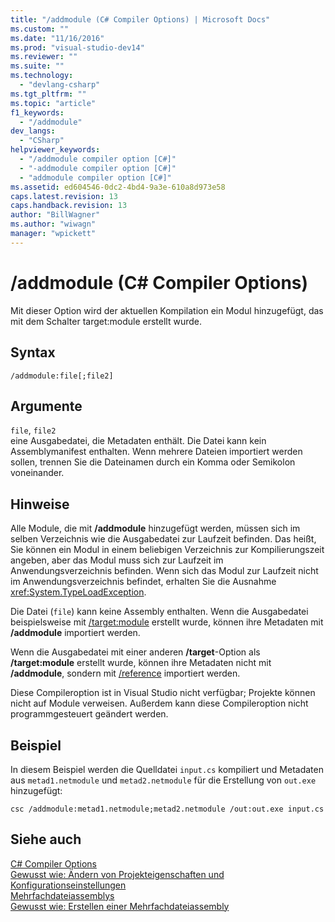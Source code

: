 ```yaml
---
title: "/addmodule (C# Compiler Options) | Microsoft Docs"
ms.custom: ""
ms.date: "11/16/2016"
ms.prod: "visual-studio-dev14"
ms.reviewer: ""
ms.suite: ""
ms.technology: 
  - "devlang-csharp"
ms.tgt_pltfrm: ""
ms.topic: "article"
f1_keywords: 
  - "/addmodule"
dev_langs: 
  - "CSharp"
helpviewer_keywords: 
  - "/addmodule compiler option [C#]"
  - "-addmodule compiler option [C#]"
  - "addmodule compiler option [C#]"
ms.assetid: ed604546-0dc2-4bd4-9a3e-610a8d973e58
caps.latest.revision: 13
caps.handback.revision: 13
author: "BillWagner"
ms.author: "wiwagn"
manager: "wpickett"
---
```

# /addmodule (C# Compiler Options)
Mit dieser Option wird der aktuellen Kompilation ein Modul hinzugefügt, das mit dem Schalter target:module erstellt wurde.  
  
## Syntax  
  
```  
/addmodule:file[;file2]  
```  
  
## Argumente  
 `file`, `file2`  
 eine Ausgabedatei, die Metadaten enthält.  Die Datei kann kein Assemblymanifest enthalten.  Wenn mehrere Dateien importiert werden sollen, trennen Sie die Dateinamen durch ein Komma oder Semikolon voneinander.  
  
## Hinweise  
 Alle Module, die mit **\/addmodule** hinzugefügt werden, müssen sich im selben Verzeichnis wie die Ausgabedatei zur Laufzeit befinden.  Das heißt, Sie können ein Modul in einem beliebigen Verzeichnis zur Kompilierungszeit angeben, aber das Modul muss sich zur Laufzeit im Anwendungsverzeichnis befinden.  Wenn sich das Modul zur Laufzeit nicht im Anwendungsverzeichnis befindet, erhalten Sie die Ausnahme <xref:System.TypeLoadException>.  
  
 Die Datei \(`file`\) kann keine Assembly enthalten.  Wenn die Ausgabedatei beispielsweise mit [\/target:module](../../../csharp/language-reference/compiler-options/target-module-compiler-option.md) erstellt wurde, können ihre Metadaten mit **\/addmodule** importiert werden.  
  
 Wenn die Ausgabedatei mit einer anderen **\/target**\-Option als **\/target:module** erstellt wurde, können ihre Metadaten nicht mit **\/addmodule**, sondern mit [\/reference](../../../csharp/language-reference/compiler-options/reference-compiler-option.md) importiert werden.  
  
 Diese Compileroption ist in Visual Studio nicht verfügbar; Projekte können nicht auf Module verweisen.  Außerdem kann diese Compileroption nicht programmgesteuert geändert werden.  
  
## Beispiel  
 In diesem Beispiel werden die Quelldatei `input.cs` kompiliert und Metadaten aus `metad1.netmodule` und `metad2.netmodule` für die Erstellung von `out.exe` hinzugefügt:  
  
```  
csc /addmodule:metad1.netmodule;metad2.netmodule /out:out.exe input.cs  
```  
  
## Siehe auch  
 [C\# Compiler Options](../../../csharp/language-reference/compiler-options/index.md)   
 [Gewusst wie: Ändern von Projekteigenschaften und Konfigurationseinstellungen](http://msdn.microsoft.com/de-de/e7184bc5-2f2b-4b4f-aa9a-3ecfcbc48b67)   
 [Mehrfachdateiassemblys](../Topic/Multifile%20Assemblies.md)   
 [Gewusst wie: Erstellen einer Mehrfachdateiassembly](../Topic/How%20to:%20Build%20a%20Multifile%20Assembly.md)
